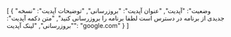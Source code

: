 [
  {
    "وضعیت": "آپدیت",
    "عنوان آپدیت": "بروزرسانی",
    "توضیحات آپدیت": "نسخه جدیدی از برنامه در دسترس است لطفا برنامه را بروزرسانی کنید",
    "متن دکمه آپدیت": "بروزرسانی",
    "لینک آپدیت": "google.com"
  }
]
